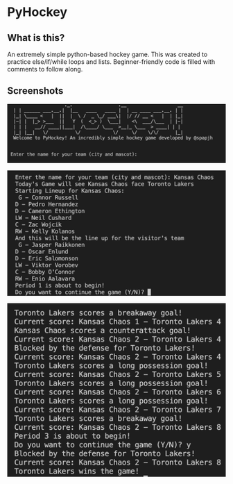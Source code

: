 # PyHockey

## What is this?

An extremely simple python-based hockey game. This was created to practice else/if/while loops and lists. Beginner-friendly code is filled with comments to follow along.


## Screenshots

![Screenshot3](images/Screenshot3.png)

![Screenshot4](images/Screenshot4.png)

![Screenshot5](images/Screenshot5.png)
